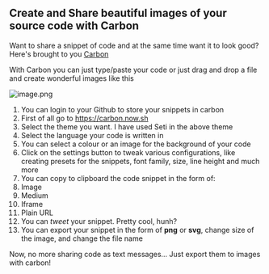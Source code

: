 ## Create and Share beautiful images of your source code with Carbon

Want to share a snippet of code and at the same time want it to look good? Here's brought to you [Carbon](https://carbon.now.sh/)

With Carbon you can just type/paste your code or just drag and drop a file and create wonderful images like this

![image.png](https://cdn.hashnode.com/res/hashnode/image/upload/v1607264001934/pZiJsVBg9.png)

1. You can login to your Github to store your snippets in carbon
1. First of all go to https://carbon.now.sh
2. Select the theme you want. I have used Seti in the above theme
3. Select the language your code is written in
4. You can select a colour or an image for the background of your code
5. Click on the settings button to tweak various configurations, like creating presets for the snippets, font family, size, line height and much more
6. You can copy to clipboard the code snippet in the form of:
  1. Image
  2. Medium
  3. Iframe
  4. Plain URL
7. You can *tweet* your snippet. Pretty cool, hunh?
8. You can export your snippet in the form of **png** or **svg**, change size of the image, and change the file name

Now, no more sharing code as text messages... Just export them to images with carbon!